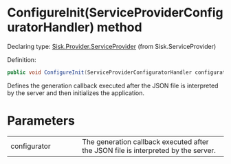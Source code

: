<!--

Copyrights 2023 Sisk Framework - CypherPotato
Published under MIT license

!!! DO NOT EDIT THIS FILE !!!
This file was generated by a tool in the Sisk package. To edit the information in this documentation,
edit the XML documentation present in the Sisk source code.

-->


# ConfigureInit(ServiceProviderConfiguratorHandler) method

Declaring type: [Sisk.Provider.ServiceProvider](/read?q=/contents/spec/Sisk.Provider.ServiceProvider.md) (from Sisk.ServiceProvider)


Definition:

```cs
public void ConfigureInit(ServiceProviderConfiguratorHandler configurator)
```

Defines the generation callback executed after the JSON file is interpreted by the server and then initializes the application.


# Parameters

<table>
    <tbody>
<tr>
    <td width="33%">configurator</td>
    <td>The generation callback executed after the JSON file is interpreted by the server.</td>
</tr>
    </tbody>
</table>
